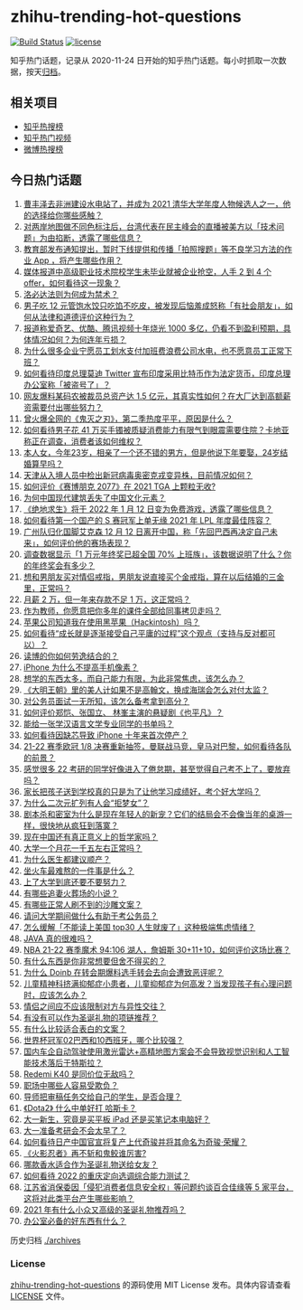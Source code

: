 # zhihu-trending-hot-questions

[![Build Status](https://github.com/justjavac/zhihu-trending-hot-questions/workflows/ci/badge.svg?branch=master)](https://github.com/justjavac/zhihu-trending-hot-questions/actions)
[![license](https://img.shields.io/github/license/justjavac/zhihu-trending-hot-questions)](https://github.com/justjavac/zhihu-trending-hot-questions/blob/master/LICENSE)

知乎热门话题，记录从 2020-11-24 日开始的知乎热门话题。每小时抓取一次数据，按天[归档](./archives)。

## 相关项目

- [知乎热搜榜](https://github.com/justjavac/zhihu-trending-top-search)
- [知乎热门视频](https://github.com/justjavac/zhihu-trending-hot-video)
- [微博热搜榜](https://github.com/justjavac/weibo-trending-hot-search)

## 今日热门话题

<!-- BEGIN -->
<!-- 最后更新时间 Tue Dec 14 2021 02:26:19 GMT+0800 (China Standard Time) -->

1. [曹丰泽去非洲建设水电站了，并成为 2021 清华大学年度人物候选人之一，他的选择给你哪些感触？](https://www.zhihu.com/question/505041919)
1. [对两岸地图做不同色标注后，台湾代表在民主峰会的直播被美方以「技术问题」为由掐断，透露了哪些信息？](https://www.zhihu.com/question/505694012)
1. [教育部发布通知提出，暂时下线提供和传播「拍照搜题」等不良学习方法的作业 App ，将产生哪些作用？](https://www.zhihu.com/question/505741772)
1. [媒体报道中高级职业技术院校学生未毕业就被企业抢空，人手 2 到 4 个 offer，如何看待这一现象？](https://www.zhihu.com/question/505710085)
1. [洛必达法则为何成为禁术？](https://www.zhihu.com/question/353386640)
1. [男子吃 12 元管饱水饺只吃馅不吃皮，被发现后恼羞成怒称「有社会朋友」，如何从法律和道德评价这种行为？](https://www.zhihu.com/question/505514174)
1. [报道称爱奇艺、优酷、腾讯视频十年烧光 1000 多亿，仍看不到盈利预期，具体情况如何？为何连年亏损？](https://www.zhihu.com/question/505729108)
1. [为什么很多企业宁愿员工划水支付加班费浪费公司水电，也不愿意员工正常下班？](https://www.zhihu.com/question/459051707)
1. [如何看待印度总理莫迪 Twitter 宣布印度采用比特币作为法定货币，印度总理办公室称「被盗号了」？](https://www.zhihu.com/question/505454433)
1. [网友爆料某码农被裁员总资产达 1.5 亿元，其真实性如何？在大厂达到高额薪资需要付出哪些努力？](https://www.zhihu.com/question/504872909)
1. [曾火爆全网的《鬼灭之刃》，第二季热度平平，原因是什么？](https://www.zhihu.com/question/503438832)
1. [如何看待男子花 41 万买手镯被质疑消费能力有限气到眼震需要住院？卡地亚称正在调查，消费者该如何维权？](https://www.zhihu.com/question/504707674)
1. [本人女，今年23岁，相亲了一个还不错的男方，但是他说下年要娶，24岁结婚算早吗？](https://www.zhihu.com/question/505668054)
1. [天津从入境人员中检出新冠病毒奥密克戎变异株，目前情况如何？](https://www.zhihu.com/question/505824809)
1. [如何评价《赛博朋克 2077》在 2021 TGA 上颗粒无收?](https://www.zhihu.com/question/505110974)
1. [为何中国现代建筑丢失了中国文化元素？](https://www.zhihu.com/question/55112325)
1. [《绝地求生》将于 2022 年 1 月 12 日变为免费游戏，透露了哪些信息？](https://www.zhihu.com/question/505058575)
1. [如何看待第一个国产的 S 赛冠军上单无缘 2021 年 LPL 年度最佳阵容？](https://www.zhihu.com/question/505466366)
1. [广州队归化国脚艾克森 12 月 12 日离开中国，称「先回巴西再决定自己未来」，如何评价他的赛场表现？](https://www.zhihu.com/question/505578226)
1. [调查数据显示「1 万元年终奖已超全国 70% 上班族」，该数据说明了什么？你的年终奖会有多少？](https://www.zhihu.com/question/505679444)
1. [想和男朋友买对情侣戒指，男朋友说直接买个金戒指，算在以后结婚的三金里，正常吗？](https://www.zhihu.com/question/504106007)
1. [月薪 2 万，但一年来存款不足 1 万，这正常吗？](https://www.zhihu.com/question/504495987)
1. [作为教师，你愿意把你多年的课件全部给同事拷贝走吗？](https://www.zhihu.com/question/405366018)
1. [苹果公司知道我在使用黑苹果（Hackintosh）吗？](https://www.zhihu.com/question/446794813)
1. [如何看待“成长就是逐渐接受自己平庸的过程”这个观点（支持与反对都可以）？](https://www.zhihu.com/question/502064896)
1. [读博的你如何劳逸结合的？](https://www.zhihu.com/question/460861080)
1. [iPhone 为什么不提高手机像素？](https://www.zhihu.com/question/505187356)
1. [想学的东西太多，而自己能力有限，为此非常焦虑，该怎么办？](https://www.zhihu.com/question/20667527)
1. [《大明王朝》里的美人计如果不是高翰文，换成海瑞会怎么对付太监？](https://www.zhihu.com/question/504930171)
1. [对公务员面试一无所知，该怎么备考拿到高分？](https://www.zhihu.com/question/366961967)
1. [如何评价郑恺、张国立、 林峯主演的悬疑剧《也平凡》？](https://www.zhihu.com/question/503438135)
1. [能给一张学汉语言文学专业同学的书单吗？](https://www.zhihu.com/question/25423650)
1. [如何看待因缺芯导致 iPhone 十年来首次停产？](https://www.zhihu.com/question/504506871)
1. [21-22 赛季欧冠 1/8 决赛重新抽签，曼联战马竞，皇马对巴黎，如何看待各队的前景？](https://www.zhihu.com/question/505840144)
1. [感觉很多 22 考研的同学好像进入了倦怠期，甚至觉得自己考不上了，要放弃吗？](https://www.zhihu.com/question/505005540)
1. [家长把孩子送到学校真的只是为了让他学习成绩好，考个好大学吗？](https://www.zhihu.com/question/499341101)
1. [为什么二次元扩列有人会“拒梦女”？](https://www.zhihu.com/question/425184906)
1. [剧本杀和密室为什么是现在年轻人的新宠？它们的结局会不会像当年的桌游一样，很快地从疯狂到落寞？](https://www.zhihu.com/question/502759096)
1. [现在中国还有真正意义上的哲学家吗？](https://www.zhihu.com/question/498688073)
1. [大学一个月花一千五左右正常吗？](https://www.zhihu.com/question/504004320)
1. [为什么医生都建议顺产？](https://www.zhihu.com/question/497820362)
1. [坐火车最难熬的一件事是什么？](https://www.zhihu.com/question/503409615)
1. [上了大学到底还要不要努力？](https://www.zhihu.com/question/503262540)
1. [有哪些追妻火葬场的小说？](https://www.zhihu.com/question/374162328)
1. [有哪些正常人刷不到的沙雕文案？](https://www.zhihu.com/question/505409575)
1. [请问大学期间做什么有助于考公务员？](https://www.zhihu.com/question/473222538)
1. [怎么缓解「不能读上美国 top30 人生就废了」这种极端焦虑情绪？](https://www.zhihu.com/question/503722345)
1. [JAVA 真的很难吗？](https://www.zhihu.com/question/494467080)
1. [NBA 21-22 赛季魔术 94:106 湖人，詹姆斯 30+11+10，如何评价这场比赛？](https://www.zhihu.com/question/505660887)
1. [有什么东西是你非常想要但舍不得买的？](https://www.zhihu.com/question/503411545)
1. [为什么 Doinb 在转会期爆料选手转会去向会遭致恶评呢？](https://www.zhihu.com/question/503231305)
1. [儿童精神科挤满抑郁症小患者，儿童抑郁症为何高发？当发现孩子有心理问题时，应该怎么办？](https://www.zhihu.com/question/505080433)
1. [情侣之间应不应该限制对方与异性交往？](https://www.zhihu.com/question/444265349)
1. [有没有可以作为圣诞礼物的项链推荐？](https://www.zhihu.com/question/504122609)
1. [有什么比较适合表白的文案？](https://www.zhihu.com/question/482615440)
1. [世界杯冠军02巴西和10西班牙，哪个比较强？](https://www.zhihu.com/question/504916382)
1. [国内车企自动驾驶使用激光雷达+高精地图方案会不会导致视觉识别和人工智能技术落后于特斯拉？](https://www.zhihu.com/question/478688622)
1. [Redemi K40 是同价位无敌吗？](https://www.zhihu.com/question/501318062)
1. [职场中哪些人容易受欺负？](https://www.zhihu.com/question/501757781)
1. [导师把审稿任务交给自己的学生，是否合理？](https://www.zhihu.com/question/504000377)
1. [《Dota2》 什么中单好打 哈斯卡？](https://www.zhihu.com/question/420824408)
1. [大一新生，究竟是买平板 iPad 还是买笔记本电脑好？](https://www.zhihu.com/question/504687590)
1. [大一准备考研会不会太早了？](https://www.zhihu.com/question/307998976)
1. [如何看待日产中国官宣将复产上代奇骏并将其命名为奇骏·荣耀？](https://www.zhihu.com/question/501004223)
1. [《火影忍者》再不斩和鬼鲛谁厉害?](https://www.zhihu.com/question/504853129)
1. [哪款香水适合作为圣诞礼物送给女友？](https://www.zhihu.com/question/500836143)
1. [如何看待 2022 的重庆定向选调综合能力测试？](https://www.zhihu.com/question/503655059)
1. [江苏省消保委因「侵犯消费者信息安全权」等问题约谈百合佳缘等 5 家平台，这将对此类平台产生哪些影响？](https://www.zhihu.com/question/505125687)
1. [2021 年有什么小众又高级的圣诞礼物推荐吗？](https://www.zhihu.com/question/499120844)
1. [办公室必备的好东西有什么？](https://www.zhihu.com/question/23827986)

<!-- END -->

历史归档 [./archives](./archives)

### License

[zhihu-trending-hot-questions](https://github.com/justjavac/zhihu-trending-hot-questions)
的源码使用 MIT License 发布。具体内容请查看 [LICENSE](./LICENSE) 文件。
